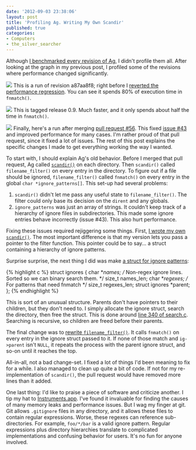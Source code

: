 ```yaml
---
date: '2012-09-03 23:38:06'
layout: post
title: 'Profiling Ag. Writing My Own Scandir'
published: true
categories:
- Computers
- the_silver_searcher
---
```


Although [I benchmarked every revision of Ag](/2012/08/25/the-silver-searcher-benchmarking-revisions/), I didn't profile them all. After looking at the graph in my previous post, I profiled some of the revisions where performance changed significantly.


[![](/images/ag_profile_a87aa8f822d9029243423ef0725ec03ca347141b.png)](/images/ag_profile_a87aa8f822d9029243423ef0725ec03ca347141b.png)
This is a run of revision a87aa8f8; right before I [reverted the performance regression](https://github.com/ggreer/the_silver_searcher/commit/e344ca087099431c1bcf733b3ae28316f6932683). You can see it spends 80% of execution time in `fnmatch()`.


[![](/images/ag_profile_0.9.png)](/images/ag_profile_0.9.png)
This is tagged release 0.9. Much faster, and it only spends about half the time in `fnmatch()`.


[![](/images/ag_profile_ag_scandir.png)](/images/ag_profile_ag_scandir.png)
Finally, here's a run after merging [pull request #56](https://github.com/ggreer/the_silver_searcher/pull/56). This fixed [issue #43](https://github.com/ggreer/the_silver_searcher/issues/43) and improved performance for many cases. I'm rather proud of that pull request, since it fixed a lot of issues. The rest of this post explains the specific changes I made to get everything working the way I wanted.

To start with, I should explain Ag's old behavior. Before I merged that pull request, Ag called [`scandir()`](https://developer.apple.com/library/mac/documentation/Darwin/Reference/ManPages/man3/scandir.3.html) on each directory. Then `scandir()` called `filename_filter()` on every entry in the directory. To figure out if a file should be ignored, `filename_filter()` called `fnmatch()` on every entry in the global `char *ignore_patterns[]`. This set-up had several problems:

1. `scandir()` didn't let me pass any useful state to `filename_filter()`. The filter could only base its decision on the `dirent` and any globals.
1. `ignore_patterns` was just an array of strings. It couldn't keep track of a hierarchy of ignore files in subdirectories. This made some ignore entries behave incorrectly (issue #43). This also hurt performance.

Fixing these issues required rejiggering some things. First, [I wrote my own `scandir()`](https://github.com/ggreer/the_silver_searcher/blob/3deff34b45fa7e41bb9d7219029d8126c201bda5/src/scandir.c#L7). The most important difference is that my version lets you pass a pointer to the filter function. This pointer could be to say... a struct containing a hierarchy of ignore patterns.

Surprise surprise, the next thing I did was make [a struct for ignore patterns](https://github.com/ggreer/the_silver_searcher/blob/3deff34b45fa7e41bb9d7219029d8126c201bda5/src/ignore.h#L11):

{% highlight c %}
struct ignores {
    char **names; /* Non-regex ignore lines. Sorted so we can binary search them. */
    size_t names_len;
    char **regexes; /* For patterns that need fnmatch */
    size_t regexes_len;
    struct ignores *parent;
};
{% endhighlight %}

This is sort of an unusual structure. Parents don't have pointers to their children, but they don't need to. I simply allocate the ignore struct, search the directory, then free the struct. This is done around [line 340 of search.c](https://github.com/ggreer/the_silver_searcher/blob/3deff34b45fa7e41bb9d7219029d8126c201bda5/src/search.c#L341). Searching is recursive, so children are freed before their parents.

The final change was to [rewrite `filename_filter()`](https://github.com/ggreer/the_silver_searcher/blob/3deff34b45fa7e41bb9d7219029d8126c201bda5/src/ignore.c#L204). It calls `fnmatch()` on every entry in the ignore struct passed to it. If none of those match and `ig->parent` isn't `NULL`, it repeats the process with the parent ignore struct, and so-on until it reaches the top.

All-in-all, not a bad change-set. I fixed a lot of things I'd been meaning to fix for a while. I also managed to clean up quite a bit of code. If not for my re-implementation of `scandir()`, the pull request would have removed more lines than it added.

One last thing: I'd like to praise a piece of software and criticize another. I tip my hat to [Instruments.app](http://developer.apple.com/documentation/DeveloperTools/Conceptual/InstrumentsUserGuide/Introduction/Introduction.html). I've found it invaluable for finding the causes of many memory leaks and performance issues. But I wag my finger at git. Git allows `.gitignore` files in any directory, and it allows these files to contain regular expressions. Worse, these regexes can reference sub-directories. For example, `foo/*/bar` is a valid ignore pattern. Regular expressions plus directory hierarchies translate to complicated implementations and confusing behavior for users. It's no fun for anyone involved.
